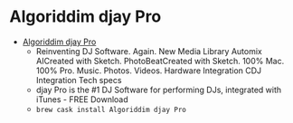 # Algoriddim djay Pro
- [Algoriddim djay Pro](https://www.algoriddim.com/djay-pro-mac)
  -  Reinventing DJ Software. Again. New Media Library Automix AICreated with Sketch. PhotoBeatCreated with Sketch. 100% Mac. 100% Pro. Music. Photos. Videos. Hardware Integration CDJ Integration Tech specs
  - djay Pro is the #1 DJ Software for performing DJs, integrated with iTunes - FREE Download
  - `brew cask install Algoriddim djay Pro`

